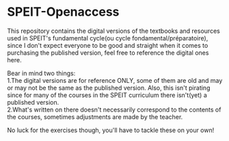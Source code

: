 # SPEIT-Openaccess
This repository contains the digital versions of the textbooks and resources used in SPEIT's fundamental cycle(ou cycle fondamental/préparatoire), since I don't expect everyone to be good and straight when it comes to purchasing the published version, feel free to reference the digital ones here.

Bear in mind two things:<br>
1.The digital versions are for reference ONLY, some of them are old and may or may not be the same as the published version. Also, this isn't pirating since for many of the courses in the SPEIT curriculum there isn't(yet) a published version.<br>
2.What's written on there doesn't necessarily correspond to the contents of the courses, sometimes adjustments are made by the teacher.

No luck for the exercises though, you'll have to tackle these on your own!
